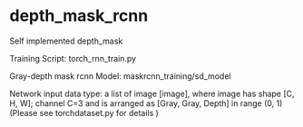 # depth_mask_rcnn
Self implemented depth_mask

Training Script: torch_rnn_train.py

Gray-depth mask rcnn Model: maskrcnn_training/sd_model

Network input data type: a list of image [image], where image has shape [C, H, W]; channel C=3 and is arranged as [Gray, Gray, Depth] in range (0, 1) (Please see torchdataset.py for details )

